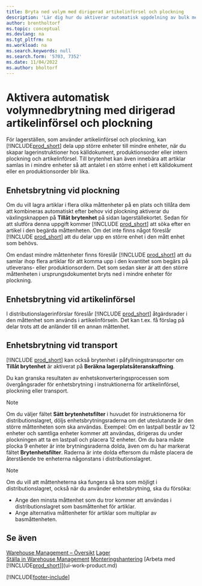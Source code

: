 ```yaml
---
title: Bryta ned volym med dirigerad artikelinförsel och plockning
description: 'Lär dig hur du aktiverar automatisk uppdelning av bulk med dirigerad artikelinförsel och plockning, samt enhetsbrytning vid i plockningar, artikelinförsel, transporter med mera.'
author: brentholtorf
ms.topic: conceptual
ms.devlang: na
ms.tgt_pltfrm: na
ms.workload: na
ms.search.keywords: null
ms.search.form: '5703, 7352'
ms.date: 11/04/2022
ms.author: bholtorf
---
```

# Aktivera automatisk volymnedbrytning med dirigerad artikelinförsel och plockning

För lagerställen, som använder artikelinförsel och plockning, kan [!INCLUDE[prod_short](includes/prod_short.md)] dela upp större enheter till mindre enheter, när du skapar lagerinstruktioner hos källdokument, produktionsorder eller intern plockning och artikelinförsel. Till brytenhet kan även innebära att artiklar samlas in i mindre enheter så att antalet i en större enhet i ett källdokument eller en produktionsorder blir lika.

## Enhetsbrytning vid plockning  

Om du vill lagra artiklar i flera olika måttenheter på en plats och tillåta dem att kombineras automatiskt efter behov vid plockning aktiverar du växlingsknappen på **Tillåt brytenhet** på sidan lagerställekortet. Sedan för att slutföra denna uppgift kommer [!INCLUDE [prod_short](includes/prod_short.md)] att söka efter en artikel i den begärda måttenheten. Om det inte finns något föreslår [!INCLUDE [prod_short](includes/prod_short.md)] att du delar upp en större enhet i den mått enhet som behövs.  

Om endast mindre måttenheter finns föreslår [!INCLUDE [prod_short](includes/prod_short.md)] att du samlar ihop flera artiklar för att komma upp i den kvantitet som begärs på utleverans- eller produktionsordern. Det som sedan sker är att den större måttenheten i ursprungsdokumentet bryts ned i mindre enheter för plockning.  

## Enhetsbrytning vid artikelinförsel  

I distributionslagerinförslar föreslår [!INCLUDE [prod_short](includes/prod_short.md)] åtgärdsrader i den måttenhet som används i artikelinförseln. Det kan t.ex. få förslag på delar trots att de anländer till en annan måttenhet.  

## Enhetsbrytning vid transport  

[!INCLUDE [prod_short](includes/prod_short.md)] kan också brytenhet i påfyllningstransporter om **Tillåt brytenhet** är aktiverat på **Beräkna lagerplatsåteranskaffning**.  

Du kan granska resultaten av enhetskonverteringsprocessen som övergångsrader för enhetsbrytning i instruktionerna för artikelinförsel, plockning eller transport.  

> [!NOTE]  
> Om du väljer fältet **Sätt brytenhetsfilter** i huvudet för instruktionerna för distributionslagret, döljs enhetsbrytningsraderna om det uteslutande är den större måttenheten som ska användas. Exempel: Om en lastpall består av 12 enheter och samtliga enheter kommer att användas, dirigeras du under plockningen att ta en lastpall och placera 12 enheter. Om du bara måste plocka 9 enheter är inte brytningsraderna dolda, även om du har markerat fältet **Brytenhetsfilter**. Raderna är inte dolda eftersom du måste placera de återstående tre enheterna någonstans i distributionslagret.  

> [!NOTE]  
> Om du vill att måttenheterna ska fungera så bra som möjligt i distributionslagret, också när du använder enhetsbrytning, ska du försöka:  
>
> - Ange den minsta måttenhet som du tror kommer att användas i distributionslagret som basmåttenhet för artiklar.  
> - Ange alternativa måttenheter för artiklar som multiplar av basmåttenheten.  

## Se även  

[Warehouse Management – Översikt](design-details-warehouse-management.md)
[Lager](inventory-manage-inventory.md)  
[Ställa in Warehouse Management](warehouse-setup-warehouse.md) 
[Monteringshantering](assembly-assemble-items.md)
[Arbeta med [!INCLUDE[prod_short](includes/prod_short.md)]](ui-work-product.md)  


[!INCLUDE[footer-include](includes/footer-banner.md)]